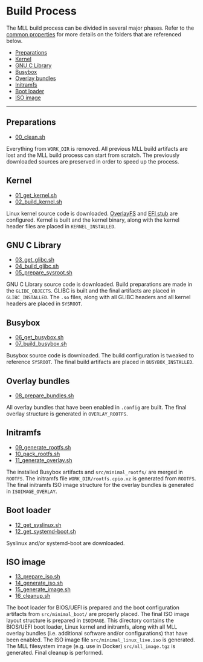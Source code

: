 # Build Process

The MLL build process can be divided in several major phases. Refer to the [common properties](./common.md#properties) for more details on the folders that are referenced below.

* [Preparations](#preparations)
* [Kernel](#kernel)
* [GNU C Library](#gnu-c-library)
* [Busybox](#busybox)
* [Overlay bundles](#overlay-bundles)
* [Initramfs](#initramfs)
* [Boot loader](#boot-loader)
* [ISO image](#iso-image)

---

## Preparations

* [00_clean.sh](./00_clean.md)

Everything from ``WORK_DIR`` is removed. All previous MLL build artifacts are lost and the MLL build process can start from scratch. The previously downloaded sources are preserved in order to speed up the process.

## Kernel

* [01_get_kernel.sh](./01_get_kernel.md)
* [02_build_kernel.sh](./02_build_kernel.md)

Linux kernel source code is downloaded. [OverlayFS](https://www.kernel.org/doc/Documentation/filesystems/overlayfs.txt) and [EFI stub](https://www.kernel.org/doc/Documentation/efi-stub.txt) are configured. Kernel is built and the kernel binary, along with the kernel header files are placed in ``KERNEL_INSTALLED``.

## GNU C Library

* [03_get_glibc.sh](./03_get_glibc.md)
* [04_build_glibc.sh](./04_build_glibc.md)
* [05_prepare_sysroot.sh](./05_prepare_sysroot.md)

GNU C Library source code is downloaded. Build preparations are made in the ``GLIBC_OBJECTS``. GLIBC is built and the final artifacts are placed in ``GLIBC_INSTALLED``. The ``.so`` files, along with all GLIBC headers and all kernel headers are placed in ``SYSROOT``.

## Busybox

* [06_get_busybox.sh](./06_get_busybox.md)
* [07_build_busybox.sh](./07_build_busybox.md)

Busybox source code is downloaded. The build configuration is tweaked to reference ``SYSROOT``. The final build artifacts are placed in ``BUSYBOX_INSTALLED``.

## Overlay bundles

* [08_prepare_bundles.sh](./08_prepare_bundles.md)

All overlay bundles that have been enabled in ``.config`` are built. The final overlay structure is generated in ``OVERLAY_ROOTFS``.

## Initramfs

* [09_generate_rootfs.sh](./09_generate_rootfs.md)
* [10_pack_rootfs.sh](./10_pack_rootfs.md)
* [11_generate_overlay.sh](./11_generate_overlay.md)

The installed Busybox artifacts and ``src/minimal_rootfs/`` are merged in ``ROOTFS``. The initramfs file ``WORK_DIR/rootfs.cpio.xz`` is generated from ``ROOTFS``. The final initramfs ISO image structure for the overlay bundles is generated in ``ISOIMAGE_OVERLAY``.

## Boot loader

* [12_get_syslinux.sh](./12_get_syslinux.md)
* [12_get_systemd-boot.sh](./12_get_systemd-boot.md)

Syslinux and/or systemd-boot are downloaded.

## ISO image

* [13_prepare_iso.sh](./13_prepare_iso.md)
* [14_generate_iso.sh](./14_generate_iso.md)
* [15_generate_image.sh](./15_generate_image.md)
* [16_cleanup.sh](./16_cleanup.md)

The boot loader for BIOS/UEFI is prepared and the boot configuration artifacts from ``src/minimal_boot/`` are properly placed. The final ISO image layout structure is prepared in ``ISOIMAGE``. This directory contains the BIOS/UEFI boot loader, Linux kernel and initramfs, along with all MLL overlay bundles (i.e. additional software and/or configurations) that have been enabled. The ISO image file ``src/minimal_linux_live.iso`` is generated. The MLL filesystem image (e.g. use in Docker) ``src/mll_image.tgz`` is generated. Final cleanup is performed.


